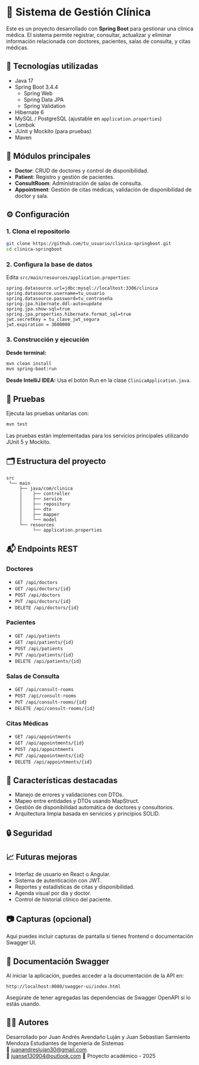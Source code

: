 # 🏥 Sistema de Gestión Clínica

Este es un proyecto desarrollado con **Spring Boot** para gestionar una clínica médica. El sistema permite registrar, consultar, actualizar y eliminar información relacionada con doctores, pacientes, salas de consulta, y citas médicas.

## 🚀 Tecnologías utilizadas

- Java 17 
- Spring Boot 3.4.4
  - Spring Web
  - Spring Data JPA
  - Spring Validation
- Hibernate 6
- MySQL / PostgreSQL (ajustable en `application.properties`)
- Lombok
- JUnit y Mockito (para pruebas)
- Maven

## 🧩 Módulos principales

- **Doctor**: CRUD de doctores y control de disponibilidad.
- **Patient**: Registro y gestión de pacientes.
- **ConsultRoom**: Administración de salas de consulta.
- **Appointment**: Gestión de citas médicas, validación de disponibilidad de doctor y sala.

## ⚙️ Configuración

### 1. Clona el repositorio

```bash
git clone https://github.com/tu_usuario/clinica-springboot.git
cd clinica-springboot
```

### 2. Configura la base de datos

Edita `src/main/resources/application.properties`:

```properties
spring.datasource.url=jdbc:mysql://localhost:3306/clinica
spring.datasource.username=tu_usuario
spring.datasource.password=tu_contraseña
spring.jpa.hibernate.ddl-auto=update
spring.jpa.show-sql=true
spring.jpa.properties.hibernate.format_sql=true
jwt.secretKey = tu_clave_jwt_segura
jwt.expiration = 3600000
```

### 3. Construcción y ejecución

**Desde terminal:**
```bash
mvn clean install
mvn spring-boot:run
```

**Desde IntelliJ IDEA:**
Usa el botón Run en la clase `ClinicaApplication.java`.

## 🧪 Pruebas

Ejecuta las pruebas unitarias con:

```bash
mvn test
```

Las pruebas están implementadas para los servicios principales utilizando JUnit 5 y Mockito.

## 🗂️ Estructura del proyecto

```
src
 └── main
     ├── java/com/clinica
     │    ├── controller
     │    ├── service
     │    ├── repository
     │    ├── dto
     │    ├── mapper
     │    └── model
     └── resources
          └── application.properties
```

## 📬 Endpoints REST

### Doctores
- `GET /api/doctors`
- `GET /api/doctors/{id}`
- `POST /api/doctors`
- `PUT /api/doctors/{id}`
- `DELETE /api/doctors/{id}`

### Pacientes
- `GET /api/patients`
- `GET /api/patients/{id}`
- `POST /api/patients`
- `PUT /api/patients/{id}`
- `DELETE /api/patients/{id}`

### Salas de Consulta
- `GET /api/consult-rooms`
- `POST /api/consult-rooms`
- `PUT /api/consult-rooms/{id}`
- `DELETE /api/consult-rooms/{id}`

### Citas Médicas
- `GET /api/appointments`
- `GET /api/appointments/{id}`
- `POST /api/appointments`
- `PUT /api/appointments/{id}`
- `DELETE /api/appointments/{id}`

## 📌 Características destacadas

- Manejo de errores y validaciones con DTOs.
- Mapeo entre entidades y DTOs usando MapStruct.
- Gestión de disponibilidad automática de doctores y consultorios.
- Arquitectura limpia basada en servicios y principios SOLID.

## 🔒 Seguridad

## 📈 Futuras mejoras

- Interfaz de usuario en React o Angular.
- Sistema de autenticación con JWT.
- Reportes y estadísticas de citas y disponibilidad.
- Agenda visual por día y doctor.
- Control de historial clínico del paciente.

## 📷 Capturas (opcional)

Aquí puedes incluir capturas de pantalla si tienes frontend o documentación Swagger UI.

## 🧾 Documentación Swagger

Al iniciar la aplicación, puedes acceder a la documentación de la API en:

```
http://localhost:8080/swagger-ui/index.html
```

Asegúrate de tener agregadas las dependencias de Swagger OpenAPI si lo estás usando.

## 👨‍💻 Autores

Desarrollado por Juan Andrés Avendaño Luján y Juan Sebastian Sarmiento Mendoza
Estudiantes de Ingeniería de Sistemas  
📧 juanandreslujan30@gmail.com  
📧  juanse130904@outlook.com
📅 Proyecto académico - 2025
